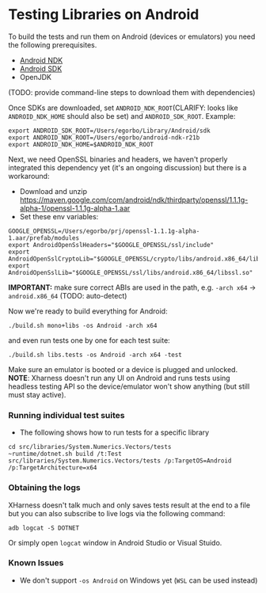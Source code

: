 # Testing Libraries on Android

To build the tests and run them on Android (devices or emulators) you need the following prerequisites.

- [Android NDK](https://developer.android.com/ndk/downloads)
- [Android SDK](https://developer.android.com/studio)
- OpenJDK

(TODO: provide command-line steps to download them with dependencies)

Once SDKs are downloaded, set `ANDROID_NDK_ROOT`(CLARIFY: looks like `ANDROID_NDK_HOME` should also be set) and `ANDROID_SDK_ROOT`.
Example:
```
export ANDROID_SDK_ROOT=/Users/egorbo/Library/Android/sdk
export ANDROID_NDK_ROOT=/Users/egorbo/android-ndk-r21b
export ANDROID_NDK_HOME=$ANDROID_NDK_ROOT
```

Next, we need OpenSSL binaries and headers, we haven't properly integrated this dependency yet (it's an ongoing discussion) but there is a workaround:

- Download and unzip https://maven.google.com/com/android/ndk/thirdparty/openssl/1.1.1g-alpha-1/openssl-1.1.1g-alpha-1.aar
- Set these env variables:
```
GOOGLE_OPENSSL=/Users/egorbo/prj/openssl-1.1.1g-alpha-1.aar/prefab/modules
export AndroidOpenSslHeaders="$GOOGLE_OPENSSL/ssl/include"
export AndroidOpenSslCryptoLib="$GOOGLE_OPENSSL/crypto/libs/android.x86_64/libcrypto.so"
export AndroidOpenSslLib="$GOOGLE_OPENSSL/ssl/libs/android.x86_64/libssl.so"
```
**IMPORTANT:** make sure correct ABIs are used in the path, e.g. `-arch x64` -> `android.x86_64` (TODO: auto-detect)

Now we're ready to build everything for Android:
```
./build.sh mono+libs -os Android -arch x64
```
and even run tests one by one for each test suite:
```
./build.sh libs.tests -os Android -arch x64 -test
```
Make sure an emulator is booted or a device is plugged and unlocked.
**NOTE**: Xharness doesn't run any UI on Android and runs tests using headless testing API so the device/emulator won't show anything (but still must stay active).

### Running individual test suites
- The following shows how to run tests for a specific library
```
cd src/libraries/System.Numerics.Vectors/tests
~runtime/dotnet.sh build /t:Test src/libraries/System.Numerics.Vectors/tests /p:TargetOS=Android /p:TargetArchitecture=x64
```

### Obtaining the logs
XHarness doesn't talk much and only saves tests result at the end to a file but you can also subscribe to live logs via the following command:
```
adb logcat -S DOTNET
```
Or simply open `logcat` window in Android Studio or Visual Stuido.

### Known Issues
- We don't support `-os Android` on Windows yet (`WSL` can be used instead)
